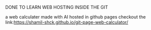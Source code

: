 DONE TO LEARN WEB HOSTING INSIDE THE GIT

a web calculater made with AI hosted in github pages 
checkout the link:https://shamil-shck.github.io/git-page-web-calculator/
